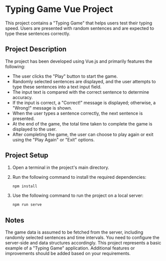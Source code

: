 # Typing Game Vue Project

This project contains a "Typing Game" that helps users test their typing speed. Users are presented with random sentences and are expected to type these sentences correctly.

## Project Description

The project has been developed using Vue.js and primarily features the following:

- The user clicks the "Play" button to start the game.
- Randomly selected sentences are displayed, and the user attempts to type these sentences into a text input field.
- The input text is compared with the correct sentence to determine accuracy.
- If the input is correct, a "Correct!" message is displayed; otherwise, a "Wrong!" message is shown.
- When the user types a sentence correctly, the next sentence is presented.
- At the end of the game, the total time taken to complete the game is displayed to the user.
- After completing the game, the user can choose to play again or exit using the "Play Again" or "Exit" options.

## Project Setup

1. Open a terminal in the project's main directory.
2. Run the following command to install the required dependencies:

    ```bash
    npm install
    ```

3. Use the following command to run the project on a local server:

    ```bash
    npm run serve
    ```

## Notes
The game data is assumed to be fetched from the server, including randomly selected sentences and time intervals. You need to configure the server-side and data structures accordingly.
This project represents a basic example of a "Typing Game" application. Additional features or improvements should be added based on your requirements.


